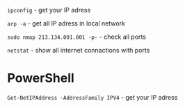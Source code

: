 `ipconfig` - get your IP adress

`arp -a` - get all IP adress in local network

`sudo nmap 213.134.001.001 -p-` - check all ports

`netstat` - show all internet connactions with ports

# PowerShell

`Get-NetIPAddress -AddressFamily IPV4` - get your IP adress

